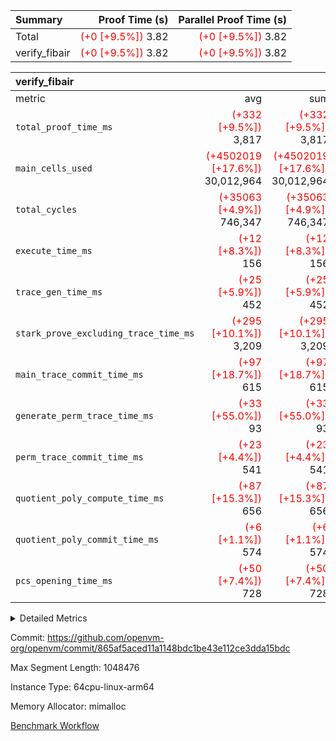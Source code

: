 | Summary | Proof Time (s) | Parallel Proof Time (s) |
|:---|---:|---:|
| Total | <span style='color: red'>(+0 [+9.5%])</span> 3.82 | <span style='color: red'>(+0 [+9.5%])</span> 3.82 |
| verify_fibair | <span style='color: red'>(+0 [+9.5%])</span> 3.82 | <span style='color: red'>(+0 [+9.5%])</span> 3.82 |


| verify_fibair |||||
|:---|---:|---:|---:|---:|
|metric|avg|sum|max|min|
| `total_proof_time_ms ` | <span style='color: red'>(+332 [+9.5%])</span> 3,817 | <span style='color: red'>(+332 [+9.5%])</span> 3,817 | <span style='color: red'>(+332 [+9.5%])</span> 3,817 | <span style='color: red'>(+332 [+9.5%])</span> 3,817 |
| `main_cells_used     ` | <span style='color: red'>(+4502019 [+17.6%])</span> 30,012,964 | <span style='color: red'>(+4502019 [+17.6%])</span> 30,012,964 | <span style='color: red'>(+4502019 [+17.6%])</span> 30,012,964 | <span style='color: red'>(+4502019 [+17.6%])</span> 30,012,964 |
| `total_cycles        ` | <span style='color: red'>(+35063 [+4.9%])</span> 746,347 | <span style='color: red'>(+35063 [+4.9%])</span> 746,347 | <span style='color: red'>(+35063 [+4.9%])</span> 746,347 | <span style='color: red'>(+35063 [+4.9%])</span> 746,347 |
| `execute_time_ms     ` | <span style='color: red'>(+12 [+8.3%])</span> 156 | <span style='color: red'>(+12 [+8.3%])</span> 156 | <span style='color: red'>(+12 [+8.3%])</span> 156 | <span style='color: red'>(+12 [+8.3%])</span> 156 |
| `trace_gen_time_ms   ` | <span style='color: red'>(+25 [+5.9%])</span> 452 | <span style='color: red'>(+25 [+5.9%])</span> 452 | <span style='color: red'>(+25 [+5.9%])</span> 452 | <span style='color: red'>(+25 [+5.9%])</span> 452 |
| `stark_prove_excluding_trace_time_ms` | <span style='color: red'>(+295 [+10.1%])</span> 3,209 | <span style='color: red'>(+295 [+10.1%])</span> 3,209 | <span style='color: red'>(+295 [+10.1%])</span> 3,209 | <span style='color: red'>(+295 [+10.1%])</span> 3,209 |
| `main_trace_commit_time_ms` | <span style='color: red'>(+97 [+18.7%])</span> 615 | <span style='color: red'>(+97 [+18.7%])</span> 615 | <span style='color: red'>(+97 [+18.7%])</span> 615 | <span style='color: red'>(+97 [+18.7%])</span> 615 |
| `generate_perm_trace_time_ms` | <span style='color: red'>(+33 [+55.0%])</span> 93 | <span style='color: red'>(+33 [+55.0%])</span> 93 | <span style='color: red'>(+33 [+55.0%])</span> 93 | <span style='color: red'>(+33 [+55.0%])</span> 93 |
| `perm_trace_commit_time_ms` | <span style='color: red'>(+23 [+4.4%])</span> 541 | <span style='color: red'>(+23 [+4.4%])</span> 541 | <span style='color: red'>(+23 [+4.4%])</span> 541 | <span style='color: red'>(+23 [+4.4%])</span> 541 |
| `quotient_poly_compute_time_ms` | <span style='color: red'>(+87 [+15.3%])</span> 656 | <span style='color: red'>(+87 [+15.3%])</span> 656 | <span style='color: red'>(+87 [+15.3%])</span> 656 | <span style='color: red'>(+87 [+15.3%])</span> 656 |
| `quotient_poly_commit_time_ms` | <span style='color: red'>(+6 [+1.1%])</span> 574 | <span style='color: red'>(+6 [+1.1%])</span> 574 | <span style='color: red'>(+6 [+1.1%])</span> 574 | <span style='color: red'>(+6 [+1.1%])</span> 574 |
| `pcs_opening_time_ms ` | <span style='color: red'>(+50 [+7.4%])</span> 728 | <span style='color: red'>(+50 [+7.4%])</span> 728 | <span style='color: red'>(+50 [+7.4%])</span> 728 | <span style='color: red'>(+50 [+7.4%])</span> 728 |



<details>
<summary>Detailed Metrics</summary>

|  | verify_program_compile_ms | total_cells | stark_prove_excluding_trace_time_ms | quotient_poly_compute_time_ms | quotient_poly_commit_time_ms | perm_trace_commit_time_ms | pcs_opening_time_ms | main_trace_commit_time_ms |
| --- | --- | --- | --- | --- | --- | --- | --- |
|  | 3 | 65,536 | 67 | 3 | 13 | 0 | 32 | 17 | 

| air_name | rows | quotient_deg | main_cols | interactions | constraints | cells |
| --- | --- | --- | --- | --- | --- | --- |
| AccessAdapterAir<2> |  | 4 |  | 5 | 12 |  | 
| AccessAdapterAir<4> |  | 4 |  | 5 | 12 |  | 
| AccessAdapterAir<8> |  | 4 |  | 5 | 12 |  | 
| FibonacciAir | 32,768 | 1 | 2 |  | 5 | 65,536 | 
| FriReducedOpeningAir |  | 4 |  | 35 | 59 |  | 
| NativePoseidon2Air<BabyBearParameters>, 1> |  | 4 |  | 31 | 302 |  | 
| PhantomAir |  | 4 |  | 3 | 4 |  | 
| ProgramAir |  | 1 |  | 1 | 4 |  | 
| VariableRangeCheckerAir |  | 1 |  | 1 | 4 |  | 
| VmAirWrapper<BranchNativeAdapterAir, BranchEqualCoreAir<1> |  | 2 |  | 11 | 23 |  | 
| VmAirWrapper<JalNativeAdapterAir, JalCoreAir> |  | 4 |  | 7 | 6 |  | 
| VmAirWrapper<NativeAdapterAir<2, 0>, PublicValuesCoreAir> |  | 4 |  | 11 | 22 |  | 
| VmAirWrapper<NativeAdapterAir<2, 1>, FieldArithmeticCoreAir> |  | 4 |  | 15 | 23 |  | 
| VmAirWrapper<NativeLoadStoreAdapterAir<1>, NativeLoadStoreCoreAir<1> |  | 4 |  | 19 | 31 |  | 
| VmAirWrapper<NativeVectorizedAdapterAir<4>, FieldExtensionCoreAir> |  | 4 |  | 15 | 23 |  | 
| VmConnectorAir |  | 4 |  | 3 | 8 |  | 
| VolatileBoundaryAir |  | 4 |  | 4 | 16 |  | 

| group | trace_gen_time_ms | total_proof_time_ms | total_cycles | total_cells | stark_prove_excluding_trace_time_ms | quotient_poly_compute_time_ms | quotient_poly_commit_time_ms | perm_trace_commit_time_ms | pcs_opening_time_ms | main_trace_commit_time_ms | main_cells_used | generate_perm_trace_time_ms | execute_time_ms |
| --- | --- | --- | --- | --- | --- | --- | --- | --- | --- | --- | --- | --- | --- |
| verify_fibair | 452 | 3,817 | 746,347 | 89,839,640 | 3,209 | 656 | 574 | 541 | 728 | 615 | 30,012,964 | 93 | 156 | 

| group | air_name | rows | prep_cols | perm_cols | main_cols | cells |
| --- | --- | --- | --- | --- | --- | --- |
| verify_fibair | AccessAdapterAir<2> | 131,072 |  | 16 | 11 | 3,538,944 | 
| verify_fibair | AccessAdapterAir<4> | 65,536 |  | 16 | 13 | 1,900,544 | 
| verify_fibair | AccessAdapterAir<8> | 32,768 |  | 16 | 17 | 1,081,344 | 
| verify_fibair | FriReducedOpeningAir | 512 |  | 76 | 64 | 71,680 | 
| verify_fibair | NativePoseidon2Air<BabyBearParameters>, 1> | 8,192 |  | 36 | 348 | 3,145,728 | 
| verify_fibair | PhantomAir | 16,384 |  | 8 | 6 | 229,376 | 
| verify_fibair | ProgramAir | 8,192 |  | 8 | 10 | 147,456 | 
| verify_fibair | VariableRangeCheckerAir | 262,144 | 2 | 8 | 1 | 2,359,296 | 
| verify_fibair | VmAirWrapper<BranchNativeAdapterAir, BranchEqualCoreAir<1> | 262,144 |  | 28 | 23 | 13,369,344 | 
| verify_fibair | VmAirWrapper<JalNativeAdapterAir, JalCoreAir> | 32,768 |  | 12 | 10 | 720,896 | 
| verify_fibair | VmAirWrapper<NativeAdapterAir<2, 1>, FieldArithmeticCoreAir> | 524,288 |  | 20 | 30 | 26,214,400 | 
| verify_fibair | VmAirWrapper<NativeLoadStoreAdapterAir<1>, NativeLoadStoreCoreAir<1> | 524,288 |  | 24 | 41 | 34,078,720 | 
| verify_fibair | VmAirWrapper<NativeVectorizedAdapterAir<4>, FieldExtensionCoreAir> | 8,192 |  | 20 | 40 | 491,520 | 
| verify_fibair | VmConnectorAir | 2 | 1 | 8 | 4 | 24 | 
| verify_fibair | VolatileBoundaryAir | 131,072 |  | 8 | 11 | 2,490,368 | 

</details>


Commit: https://github.com/openvm-org/openvm/commit/865af5aced11a1148bdc1be43e112ce3dda15bdc

Max Segment Length: 1048476

Instance Type: 64cpu-linux-arm64

Memory Allocator: mimalloc

[Benchmark Workflow](https://github.com/openvm-org/openvm/actions/runs/12738162952)
